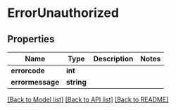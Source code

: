 # ErrorUnauthorized

## Properties
Name | Type | Description | Notes
------------ | ------------- | ------------- | -------------
**errorcode** | **int** |  | 
**errormessage** | **string** |  | 

[[Back to Model list]](../README.md#documentation-for-models) [[Back to API list]](../README.md#documentation-for-api-endpoints) [[Back to README]](../README.md)


